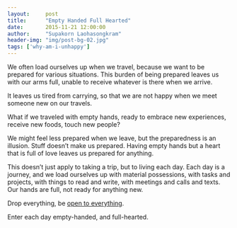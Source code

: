 ```yaml
---
layout:     post
title:      "Empty Handed Full Hearted"
date:       2015-11-21 12:00:00
author:     "Supakorn Laohasongkram"
header-img: "img/post-bg-02.jpg"
tags: ['why-am-i-unhappy']
---
```


<p>We often load ourselves up when we travel, because we want to be prepared for various situations. This burden of being prepared leaves us with our arms full, unable to receive whatever is there when we arrive.</p>
<p>It leaves us tired from carrying, so that we are not happy when we meet someone new on our travels.</p>
<p>What if we traveled with empty hands, ready to embrace new experiences, receive new foods, touch new people?</p>
<p>We might feel less prepared when we leave, but the preparedness is an illusion. Stuff doesn&#8217;t make us prepared. Having empty hands but a heart that is full of love leaves us prepared for anything.</p>
<p>This doesn&#8217;t just apply to taking a trip, but to living each day. Each day is a journey, and we load ourselves up with material possessions, with tasks and projects, with things to read and write, with meetings and calls and texts. Our hands are full, not ready for anything new.</p>
<p>Drop everything, be <a href="http://zenhabits.net/embrace-chaos/">open to everything</a>.</p>
<p>Enter each day empty-handed, and full-hearted.</p>